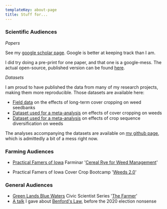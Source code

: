 ```yaml
---
templateKey: about-page
title: Stuff for...
---
```

### Scientific Audiences

*Papers*

See my [google scholar page](https://scholar.google.com/citations?user=h4roCDAAAAAJ&hl=en). Google is better at keeping track than I am. 

I did try doing a pre-print for one paper, and that one is a google-mess. The actual open-source, published version can be found [here](https://acsess.onlinelibrary.wiley.com/doi/full/10.1002/ael2.20022). 

*Datasets*

I am proud to have published the data from many of my research projects, making them more reproducible. Those datasets are available here:
* [Field data](https://iastate.figshare.com/articles/dataset/Long_Term_Cover_Cropping_Effects_on_Weed_Seedbanks/12762011/1) on the effects of long-term cover cropping on weed seedbanks
* [Dataset used for a meta-analysis](https://iastate.figshare.com/articles/dataset/Effect_of_cover_crops_on_weed_biomass_and_density_in_the_US_Midwest_Corn_Belt_meta-analysis_dataset/11933214) on effects of cover cropping on weeds
* [Dataset used for a meta-analysis](https://iastate.figshare.com/articles/dataset/Effect_of_crop_rotation_on_weed_biomass_and_density_literature_summary/7771010) on effects of crop sequence diversification on weeds

The analyses accompanying the datasets are available on [my github page](https://github.com/vanichols), which is admittedly a bit of a mess right now. 

### Farming Audiences

* [Practical Famers of Iowa](https://practicalfarmers.org) Farminar '[Cereal Rye for Weed Management](https://www.youtube.com/watch?v=OClTW9B231c)'

* Practical Famers of Iowa Cover Crop Bootcamp '[Weeds 2.0](https://www.youtube.com/watch?v=VcYj-kGR5jg&feature=youtu.be)'


### General Audiences
* [Green Lands Blue Waters](https://greenlandsbluewaters.org) Civic Scientist Series '[The Farmer](https://greenlandsbluewaters.org/civic-scientists-series/#gina-nichols-iowa-state-university)'
* [A talk](https://www.youtube.com/watch?v=wFpA5J1UEV4&feature=youtu.be) I gave about [Benford's Law](https://en.wikipedia.org/wiki/Benford%27s_law), before the 2020 election nonsense
